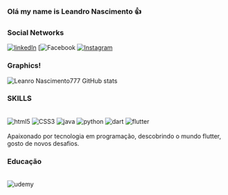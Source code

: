 ### Olá my name is Leandro Nascimento 👍
### Social Networks
[![linkedIn](https://img.shields.io/badge/LinkedIn-0077B5?style=for-the-badge&logo=linkedin&logoColor=white)](https://www.linkedin.com/in/leandro-nascimento-6b3576226)
[![Facebook](https://img.shields.io/badge/Facebook-1877F2?style=for-the-badge&logo=facebook&logoColor=white)
[![Instagram](https://img.shields.io/badge/Instagram-E4405F?style=for-the-badge&logo=instagram&logoColor=white)](https://www.linkedin.com/in/leandro-nascimento-6b3576226)

### Graphics!
![Leanro Nascimento777 GitHub stats](https://github-readme-stats.vercel.app/api?username=LeanroNascimento777&show_icons=true&theme=dracula)

### SKILLS
<div id = "html" style = "display:inline_block"><br/>
    <img align="center" alt="html5" src="https://img.shields.io/badge/HTML5-E34F26?style=for-the-badge&logo=html5&logoColor=white"/>
    <img align="center" alt="CSS3" src="https://img.shields.io/badge/CSS3-1572B6?style=for-the-badge&logo=css3&logoColor=white"/>
    <img align="center" alt="java" src="https://img.shields.io/badge/Java-ED8B00?style=for-the-badge&logo=java&logoColor=white"/>
    <img align="center" alt="python" src="https://img.shields.io/badge/Python-14354C?style=for-the-badge&logo=python&logoColor=white"/>
    <img align="center" alt="dart" src="https://img.shields.io/badge/Dart-0175C2?style=for-the-badge&logo=dart&logoColor=white"/>
    <img align="center" alt="flutter" src="https://img.shields.io/badge/Flutter-02569B?style=for-the-badge&logo=flutter&logoColor=white"/>
</div><br/>
Apaixonado por tecnologia em programação, descobrindo o mundo flutter, gosto de novos desafios.
<br/>

### Educação
<div id = "html" style = "display:inline_block"><br/>
    <img align="center" alt="udemy" src="https://img.shields.io/badge/Udemy-EC5252?style=for-the-badge&logo=Udemy&logoColor=white"/>
</div>
